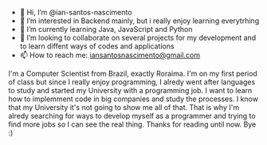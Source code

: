 - 👋 Hi, I’m @ian-santos-nascimento
- 👀 I’m interested in Backend mainly, but i really enjoy learning everytrhing
- 🌱 I’m currently learning Java, JavaScript and Python 
- 💞️ I’m looking to collaborate on several projects for my development and to learn diffent ways of codes and applications
- 📫 How to reach me: iansantosnascimento@gmail.com

I'm a Computer Scientist from Brazil, exactly Roraima. I'm on my first period of class but since I really enjoy programming, I alredy went after languages to study and started my
University with a programming job. I want to learn how to implemment code in big companies and study the processes. I know that my University it's not going to show me all of that.
That is why I'm alredy searching for ways to develop myself as a programmer and trying to find more jobs so I can see the real thing. Thanks for reading until now. Bye :)
